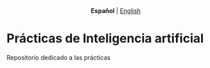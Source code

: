<div align="center">
    <strong>Español</strong> | <a href="#">English</a>
</div>

# Prácticas de Inteligencia artificial

Repositorio dedicado a las prácticas